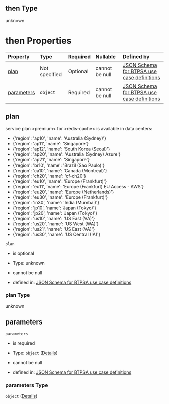 ## then Type

unknown

# then Properties

| Property                  | Type          | Required | Nullable       | Defined by                                                                                                                                                                                                                                                                                             |
| :------------------------ | :------------ | :------- | :------------- | :----------------------------------------------------------------------------------------------------------------------------------------------------------------------------------------------------------------------------------------------------------------------------------------------------- |
| [plan](#plan)             | Not specified | Optional | cannot be null | [JSON Schema for BTPSA use case definitions](btpsa-usecase-properties-services-items-allof-1-then-allof-92-then-allof-1-then-properties-plan.md "undefined#/properties/services/items/allOf/1/then/allOf/92/then/allOf/1/then/properties/plan")                                                        |
| [parameters](#parameters) | `object`      | Required | cannot be null | [JSON Schema for BTPSA use case definitions](btpsa-usecase-properties-services-items-allof-1-then-allof-92-then-allof-1-then-properties-parameters.md "http://example.com/schemas/redis-premium-create.json#/properties/services/items/allOf/1/then/allOf/92/then/allOf/1/then/properties/parameters") |

## plan

service plan >premium< for >redis-cache< is available in data centers:

*   {'region': 'ap10', 'name': 'Australia (Sydney)'}
*   {'region': 'ap11', 'name': 'Singapore'}
*   {'region': 'ap12', 'name': 'South Korea (Seoul)'}
*   {'region': 'ap20', 'name': 'Australia (Sydney) Azure'}
*   {'region': 'ap21', 'name': 'Singapore'}
*   {'region': 'br10', 'name': 'Brazil (Sao Paulo)'}
*   {'region': 'ca10', 'name': 'Canada (Montreal)'}
*   {'region': 'ch20', 'name': 'cf-ch20'}
*   {'region': 'eu10', 'name': 'Europe (Frankfurt)'}
*   {'region': 'eu11', 'name': 'Europe (Frankfurt) EU Access - AWS'}
*   {'region': 'eu20', 'name': 'Europe (Netherlands)'}
*   {'region': 'eu30', 'name': 'Europe (Frankfurt)'}
*   {'region': 'in30', 'name': 'India (Mumbai)'}
*   {'region': 'jp10', 'name': 'Japan (Tokyo)'}
*   {'region': 'jp20', 'name': 'Japan (Tokyo)'}
*   {'region': 'us10', 'name': 'US East (VA)'}
*   {'region': 'us20', 'name': 'US West (WA)'}
*   {'region': 'us21', 'name': 'US East (VA)'}
*   {'region': 'us30', 'name': 'US Central (IA)'}

`plan`

*   is optional

*   Type: unknown

*   cannot be null

*   defined in: [JSON Schema for BTPSA use case definitions](btpsa-usecase-properties-services-items-allof-1-then-allof-92-then-allof-1-then-properties-plan.md "undefined#/properties/services/items/allOf/1/then/allOf/92/then/allOf/1/then/properties/plan")

### plan Type

unknown

## parameters



`parameters`

*   is required

*   Type: `object` ([Details](btpsa-usecase-properties-services-items-allof-1-then-allof-92-then-allof-1-then-properties-parameters.md))

*   cannot be null

*   defined in: [JSON Schema for BTPSA use case definitions](btpsa-usecase-properties-services-items-allof-1-then-allof-92-then-allof-1-then-properties-parameters.md "http://example.com/schemas/redis-premium-create.json#/properties/services/items/allOf/1/then/allOf/92/then/allOf/1/then/properties/parameters")

### parameters Type

`object` ([Details](btpsa-usecase-properties-services-items-allof-1-then-allof-92-then-allof-1-then-properties-parameters.md))
